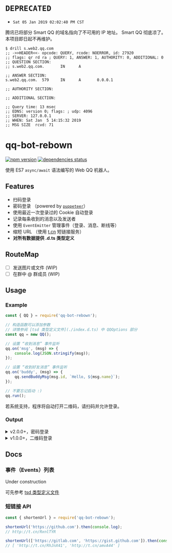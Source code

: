 # `DEPRECATED`

- `Sat 05 Jan 2019 02:02:40 PM CST`

腾讯已将部分 Smart QQ 的域名指向了不可用的 IP 地址。 Smart QQ 彻底凉了。本项目即日起不再维护。

```console
$ drill s.web2.qq.com
;; ->>HEADER<<- opcode: QUERY, rcode: NOERROR, id: 27920
;; flags: qr rd ra ; QUERY: 1, ANSWER: 1, AUTHORITY: 0, ADDITIONAL: 0
;; QUESTION SECTION:
;; s.web2.qq.com.       IN      A

;; ANSWER SECTION:
s.web2.qq.com.  579     IN      A       0.0.0.1

;; AUTHORITY SECTION:

;; ADDITIONAL SECTION:

;; Query time: 13 msec
;; EDNS: version 0; flags: ; udp: 4096
;; SERVER: 127.0.0.1
;; WHEN: Sat Jan  5 14:15:32 2019
;; MSG SIZE  rcvd: 71
```

# qq-bot-rebown

[![npm version](https://img.shields.io/npm/v/qq-bot-rebown.svg)](https://badge.fury.io/js/qq-bot-rebown)
[![dependencies status](https://david-dm.org/rocket1184/qq-bot-rebown/status.svg)](https://david-dm.org/rocket1184/qq-bot-rebown)

使用  ES7 `async/await` 语法编写的 Web QQ 机器人。

## Features

- 扫码登录
- 密码登录 （powered by [`puppeteer`](https://github.com/GoogleChrome/puppeteer)）
- 使用最近一次登录过的 Cookie 自动登录
- 记录每条收到的消息以及发送者
- 使用 `EventEmitter` 管理事件（登录、消息、断线等）
- 缩短 URL （使用 [t.cn](http://open.weibo.com/wiki/2/short_url/shorten) 短链接服务）
- **对所有数据提供 .d.ts 类型定义**

## RouteMap

- [ ] 发送图片或文件 (WIP)
- [ ] 在群中 @ 群成员 (WIP)

## Usage

### Example

```js
const { QQ } = require('qq-bot-rebown');

// 构造函数可以添加参数
// 详情参阅 [tsd 类型定义文件](./index.d.ts) 中 QQOptions 部分
const qq = new QQ();

// 设置 “收到消息” 事件监听
qq.on('msg', (msg) => {
    console.log(JSON.stringify(msg));
});

// 设置 “收到好友消息” 事件监听
qq.on('buddy', (msg) => {
    qq.sendBuddyMsg(msg.id, `Hello, ${msg.name}`);
});

// 不要忘记启动 :)
qq.run();
```

若系统支持，程序将自动打开二维码，请扫码并允许登录。

### Output

<details>
<summary>v2.0.0+，密码登录</summary>

```
[Sat Jan 20 2018 16:17:38 GMT+0800 (CST)] INFO (-/5) 帐号密码登录
[Sat Jan 20 2018 16:17:50 GMT+0800 (CST)] INFO (-/5) 帐号密码验证成功
[Sat Jan 20 2018 16:17:50 GMT+0800 (CST)] INFO (4/5) 获取 vfwebqq 成功
[Sat Jan 20 2018 16:17:50 GMT+0800 (CST)] INFO (5/5) 获取 psessionid 和 uin 成功
[Sat Jan 20 2018 16:17:50 GMT+0800 (CST)] INFO 开始获取帐号信息及联系人列表
[Sat Jan 20 2018 16:17:50 GMT+0800 (CST)] INFO 保存 Cookie 到 /tmp/no.cookie
[Sat Jan 20 2018 16:17:54 GMT+0800 (CST)] INFO 开始接收消息...
[Sat Jan 20 2018 16:24:38 GMT+0800 (CST)] INFO [Bot601测试群.BetaChat] hello, world
{"content":"hello, world","type":"group","id":3751278540,"name":"BetaChat","groupId":2657590898,"groupName":"Bot601测试群"}
[Sat Jan 20 2018 16:24:49 GMT+0800 (CST)] INFO [BetaChat] 测试一下
{"content":"测试一下","type":"buddy","id":3751278540,"name":"BetaChat"}
[Sat Jan 20 2018 16:24:49 GMT+0800 (CST)] INFO => [BetaChat] Hello, BetaChat
```

</details>

<details>
<summary>v1.0.0+，二维码登录</summary>

```
[Tue Sep 26 2017 19:55:17 GMT+0800 (CST)] INFO (0/5) 开始登录，准备下载二维码
[Tue Sep 26 2017 19:55:18 GMT+0800 (CST)] INFO (1/5) 二维码下载到 /tmp/qq-bot-code.png ，等待扫描
[Tue Sep 26 2017 19:55:37 GMT+0800 (CST)] INFO (2/5) 二维码扫描完成
[Tue Sep 26 2017 19:55:37 GMT+0800 (CST)] INFO (3/5) 获取 ptwebqq 成功
[Tue Sep 26 2017 19:55:37 GMT+0800 (CST)] INFO (4/5) 获取 vfwebqq 成功
[Tue Sep 26 2017 19:55:37 GMT+0800 (CST)] INFO (5/5) 获取 psessionid 和 uin 成功
[Tue Sep 26 2017 19:55:37 GMT+0800 (CST)] INFO 开始获取用户信息
[Tue Sep 26 2017 19:55:37 GMT+0800 (CST)] INFO 保存 Cookie 到 /tmp/my-qq-bot.cookie
[Tue Sep 26 2017 19:55:38 GMT+0800 (CST)] INFO 开始获取好友列表
[Tue Sep 26 2017 19:55:38 GMT+0800 (CST)] INFO 开始获取好友在线状态
[Tue Sep 26 2017 19:55:38 GMT+0800 (CST)] INFO 开始获取讨论组列表
[Tue Sep 26 2017 19:55:38 GMT+0800 (CST)] INFO 开始获取群列表
[Tue Sep 26 2017 19:55:47 GMT+0800 (CST)] INFO 信息初始化完成
[Tue Sep 26 2017 19:55:47 GMT+0800 (CST)] INFO 开始接收消息...
[Tue Sep 26 2017 19:55:56 GMT+0800 (CST)] INFO [群消息] Bot测试群 : Rocka | 测试
{"content":"测试","type":"group","id":4044871627,"name":"Rocka","groupId":2164848864,"groupName":"Bot测试群"}
[Tue Sep 26 2017 19:58:47 GMT+0800 (CST)] INFO [新消息] Pugna | Hello
{"content":"Hello","type":"buddy","id":3249866953,"name":"Pugna"}
[Tue Sep 26 2017 19:58:47 GMT+0800 (CST)] INFO 发消息给好友 Pugna : Hello, Pugna
```

</details>

## Docs

### 事件（Events）列表

Under construction

可先参考 [tsd 类型定义文件](./index.d.ts)

### 短链接 API

```js
const { shortenUrl } = require('qq-bot-rebown');

shortenUrl('https://github.com').then(console.log);
// http://t.cn/RxnlTYR

shortenUrl(['https://gitlab.com', 'https://gist.github.com']).then(console.log);
// [ 'http://t.cn/RhJnX41', 'http://t.cn/amvA44' ]
```
